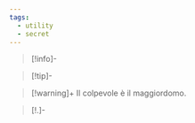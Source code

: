 ```yaml
---
tags:
  - utility
  - secret
---
```

> [!info]-

> [!tip]-

> [!warning]+
> Il colpevole è il maggiordomo.

> [!.]-

